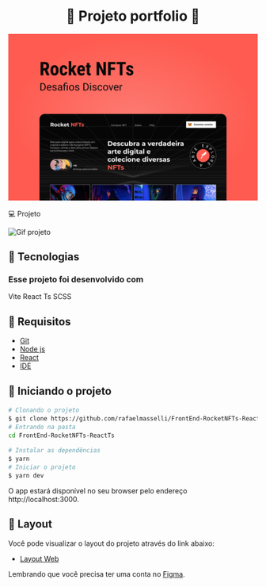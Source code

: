 <h1 align="center"> 🤖 Projeto portfolio 🤖</h1>

![capa do projeto](/.github/capa.png)

💻 Projeto

![Gif projeto](/.github/exemple.gif)

## 🧪 Tecnologias

### Esse projeto foi desenvolvido com

Vite React Ts
SCSS

## 🤖 Requisitos

- [Git](https://git-scm.com/)
- [Node js](https://nodejs.org/en/)
- [React](https://pt-br.reactjs.org)
- [IDE](https://blog.geekhunter.com.br/ide-javascript/)

## 🚀 Iniciando o projeto

```bash
# Clonando o projeto
$ git clone https://github.com/rafaelmasselli/FrontEnd-RocketNFTs-ReactTs
# Entrando na pasta
cd FrontEnd-RocketNFTs-ReactTs
```

```bash
# Instalar as dependências
$ yarn
# Iniciar o projeto
$ yarn dev
```

O app estará disponível no seu browser pelo endereço http://localhost:3000.

## 🔖 Layout

Você pode visualizar o layout do projeto através do link abaixo:

- [Layout Web](https://www.figma.com/file/VDRCPVEywzdweh8BGnu0M5/Rocket-NFTs/duplicate)

Lembrando que você precisa ter uma conta no [Figma](http://figma.com/).
